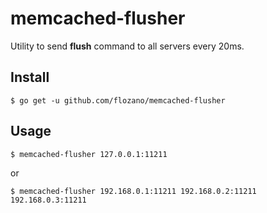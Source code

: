 # memcached-flusher

Utility to send **flush** command to all servers every 20ms.

## Install

    $ go get -u github.com/flozano/memcached-flusher

## Usage

    $ memcached-flusher 127.0.0.1:11211

or

    $ memcached-flusher 192.168.0.1:11211 192.168.0.2:11211 192.168.0.3:11211
